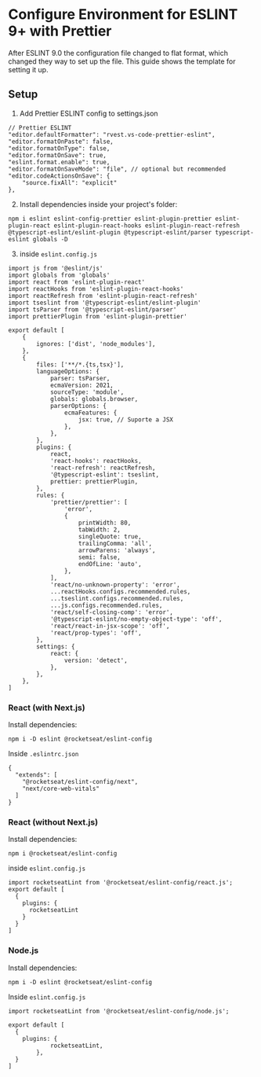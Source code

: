 # Configure Environment for ESLINT 9+ with Prettier
After ESLINT 9.0 the configuration file changed to flat format, which changed they way to
set up the file. This guide shows the template for setting it up.

## Setup
1. Add Prettier ESLINT config to settings.json
```
// Prettier ESLINT  
"editor.defaultFormatter": "rvest.vs-code-prettier-eslint",
"editor.formatOnPaste": false, 
"editor.formatOnType": false, 
"editor.formatOnSave": true, 
"eslint.format.enable": true, 
"editor.formatOnSaveMode": "file", // optional but recommended
"editor.codeActionsOnSave": {
    "source.fixAll": "explicit"
},
```

2. Install dependencies inside your project's folder:
```
npm i eslint eslint-config-prettier eslint-plugin-prettier eslint-plugin-react eslint-plugin-react-hooks eslint-plugin-react-refresh @typescript-eslint/eslint-plugin @typescript-eslint/parser typescript-eslint globals -D
```

3. inside `eslint.config.js`
```
import js from '@eslint/js'
import globals from 'globals'
import react from 'eslint-plugin-react'
import reactHooks from 'eslint-plugin-react-hooks'
import reactRefresh from 'eslint-plugin-react-refresh'
import tseslint from '@typescript-eslint/eslint-plugin'
import tsParser from '@typescript-eslint/parser'
import prettierPlugin from 'eslint-plugin-prettier'

export default [
    {
        ignores: ['dist', 'node_modules'],
    },
    {
        files: ['**/*.{ts,tsx}'],
        languageOptions: {
            parser: tsParser,
            ecmaVersion: 2021,
            sourceType: 'module',
            globals: globals.browser,
            parserOptions: {
                ecmaFeatures: {
                    jsx: true, // Suporte a JSX
                },
            },
        },
        plugins: {
            react,
            'react-hooks': reactHooks,
            'react-refresh': reactRefresh,
            '@typescript-eslint': tseslint,
            prettier: prettierPlugin,
        },
        rules: {
            'prettier/prettier': [
                'error',
                {
                    printWidth: 80,
                    tabWidth: 2,
                    singleQuote: true,
                    trailingComma: 'all',
                    arrowParens: 'always',
                    semi: false,
                    endOfLine: 'auto',
                },
            ],
            'react/no-unknown-property': 'error',
            ...reactHooks.configs.recommended.rules,
            ...tseslint.configs.recommended.rules,
            ...js.configs.recommended.rules,
            'react/self-closing-comp': 'error',
            '@typescript-eslint/no-empty-object-type': 'off',
            'react/react-in-jsx-scope': 'off',
            'react/prop-types': 'off',
        },
        settings: {
            react: {
                version: 'detect',
            },
        },
    },
]
```

### React (with Next.js)

Install dependencies:
```
npm i -D eslint @rocketseat/eslint-config
```
Inside `.eslintrc.json`
```
{
  "extends": [
    "@rocketseat/eslint-config/next", 
    "next/core-web-vitals"
  ]
}
```

### React (without Next.js)

Install dependencies:
```
npm i @rocketseat/eslint-config
```
inside `eslint.config.js`
```
import rocketseatLint from '@rocketseat/eslint-config/react.js';
export default [
  {
    plugins: {
      rocketseatLint
    }
  }
]
```

### Node.js

Install dependencies:
```
npm i -D eslint @rocketseat/eslint-config
```
Inside `eslint.config.js`
```
import rocketseatLint from '@rocketseat/eslint-config/node.js';

export default [
  {
    plugins: {
            rocketseatLint,
        },
  }
]
```
